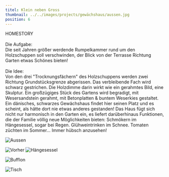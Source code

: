 ```yaml
---
titel: Klein neben Gross
thumbnail: ../../images/projects/gewächshaus/aussen.jpg
position: 6
---
```


HOMESTORY <br>
<br>
Die Aufgabe: <br>
Die seit Jahren größer werdende Rumpelkammer rund um den Holzschuppen soll verschwinden, der Blick von
der Terrasse Richtung Garten etwas Schönes bieten! <br>
<br>
Die Idee: <br>
Von den drei "Trocknungsfächern" des Holzschuppens werden zwei Richtung Grundstücksgrenze abgerissen.
Das verbleibende Fach wird schwarz gestrichen. Die Holzdimme darin wirkt wie ein gerahmtes Bild, eine
Skulptur.
Ein großzügiges Stück des Gartens wird begradigt, mit Wesersandstein gerahmt, mit Betonplatten &
buntem Weserkies gestaltet. Ein dänisches, schwarzes Gewächshaus findet hier seinen Platz und es
scheint, als hätte dort nie etwas anderes gestanden! Das Haus fügt sich nicht nur harmonisch in den
Garten ein, es liefert darüberhinaus Funktionen, die der Familie völlig neue Möglichkeiten bieten:
Schmökern im Hängesessel, sogar bei Regen. Glühweintrinken im Schnee. Tomaten züchten im Sommer...
Immer hübsch anzusehen!

![Aussen](../../images/projects/gewächshaus/aussen.jpg)

![Vorher](../../images/projects/gewächshaus/schuppen.jpg)
![Hängesessel](../../images/projects/gewächshaus/haengesessel.jpg)

![Bufflon](../../images/projects/gewächshaus/bufflon.jpg)

![Tisch](../../images/projects/gewächshaus/tisch-aussen.jpg)
